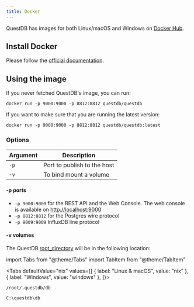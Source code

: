 ```yaml
---
title: Docker
---
```


QuestDB has images for both Linux/macOS and Windows on
[Docker Hub]({@dockerUrl@}).

## Install Docker

Please follow the [official documentation](https://docs.docker.com/get-docker/).

## Using the image

If you never fetched QuestDB's image, you can run:

```shell
docker run -p 9000:9000 -p 8812:8812 questdb/questdb
```

If you want to make sure that you are running the latest version:

```shell
docker run -p 9000:9000 -p 8812:8812 questdb/questdb:latest
```

### Options

| Argument | Description                 |
| -------- | --------------------------- |
| `-p`     | Port to publish to the host |
| `-v`     | To bind mount a volume      |

#### -p ports

- `-p 9000:9000` for the REST API and the Web Console. The web console is
  available on [http://localhost:9000](http://localhost:9000)
- `-p 8812:8812` for the Postgres wire protocol
- `-p 9009:9009` InfluxDB line protocol

#### -v volumes

The QuestDB
[root_directory](reference/configuration/root-directory-structure.md) will be in
the following location:

import Tabs from "@theme/Tabs"
import TabItem from "@theme/TabItem"

<Tabs defaultValue="nix" values={[
  { label: "Linux & macOS", value: "nix" },
  { label: "Windows", value: "windows" },
]}>

<TabItem value="nix">

```shell
/root/.questdb/db
```

</TabItem>

<TabItem value="windows">

```shell
C:\questdb\db
```

</TabItem>

</Tabs>
